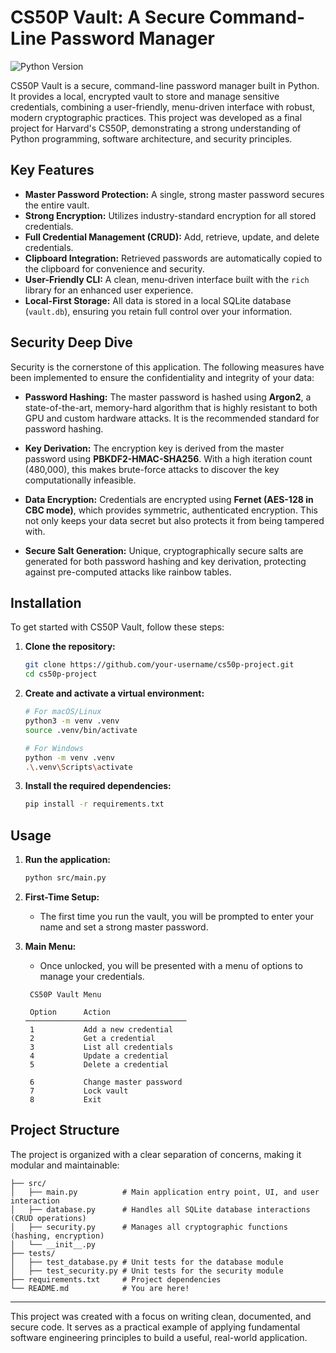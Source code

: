# CS50P Vault: A Secure Command-Line Password Manager

![Python Version](https://img.shields.io/badge/python-3.10%2B-blue.svg)

CS50P Vault is a secure, command-line password manager built in Python. It provides a local, encrypted vault to store and manage sensitive credentials, combining a user-friendly, menu-driven interface with robust, modern cryptographic practices. This project was developed as a final project for Harvard's CS50P, demonstrating a strong understanding of Python programming, software architecture, and security principles.

## Key Features

- **Master Password Protection:** A single, strong master password secures the entire vault.
- **Strong Encryption:** Utilizes industry-standard encryption for all stored credentials.
- **Full Credential Management (CRUD):** Add, retrieve, update, and delete credentials.
- **Clipboard Integration:** Retrieved passwords are automatically copied to the clipboard for convenience and security.
- **User-Friendly CLI:** A clean, menu-driven interface built with the `rich` library for an enhanced user experience.
- **Local-First Storage:** All data is stored in a local SQLite database (`vault.db`), ensuring you retain full control over your information.

## Security Deep Dive

Security is the cornerstone of this application. The following measures have been implemented to ensure the confidentiality and integrity of your data:

- **Password Hashing:** The master password is hashed using **Argon2**, a state-of-the-art, memory-hard algorithm that is highly resistant to both GPU and custom hardware attacks. It is the recommended standard for password hashing.

- **Key Derivation:** The encryption key is derived from the master password using **PBKDF2-HMAC-SHA256**. With a high iteration count (480,000), this makes brute-force attacks to discover the key computationally infeasible.

- **Data Encryption:** Credentials are encrypted using **Fernet (AES-128 in CBC mode)**, which provides symmetric, authenticated encryption. This not only keeps your data secret but also protects it from being tampered with.

- **Secure Salt Generation:** Unique, cryptographically secure salts are generated for both password hashing and key derivation, protecting against pre-computed attacks like rainbow tables.

## Installation

To get started with CS50P Vault, follow these steps:

1.  **Clone the repository:**
    ```bash
    git clone https://github.com/your-username/cs50p-project.git
    cd cs50p-project
    ```

2.  **Create and activate a virtual environment:**
    ```bash
    # For macOS/Linux
    python3 -m venv .venv
    source .venv/bin/activate

    # For Windows
    python -m venv .venv
    .\.venv\Scripts\activate
    ```

3.  **Install the required dependencies:**
    ```bash
    pip install -r requirements.txt
    ```

## Usage

1.  **Run the application:**
    ```bash
    python src/main.py
    ```

2.  **First-Time Setup:**
    - The first time you run the vault, you will be prompted to enter your name and set a strong master password.

3.  **Main Menu:**
    - Once unlocked, you will be presented with a menu of options to manage your credentials.

    ```
     CS50P Vault Menu

     Option      Action
    ────────────────────────────────────
     1           Add a new credential
     2           Get a credential
     3           List all credentials
     4           Update a credential
     5           Delete a credential

     6           Change master password
     7           Lock vault
     8           Exit
    ```

## Project Structure

The project is organized with a clear separation of concerns, making it modular and maintainable:

```
├── src/
│   ├── main.py          # Main application entry point, UI, and user interaction
│   ├── database.py      # Handles all SQLite database interactions (CRUD operations)
│   ├── security.py      # Manages all cryptographic functions (hashing, encryption)
│   └── __init__.py
├── tests/
│   ├── test_database.py # Unit tests for the database module
│   ├── test_security.py # Unit tests for the security module
├── requirements.txt     # Project dependencies
└── README.md            # You are here!
```

---

This project was created with a focus on writing clean, documented, and secure code. It serves as a practical example of applying fundamental software engineering principles to build a useful, real-world application.
